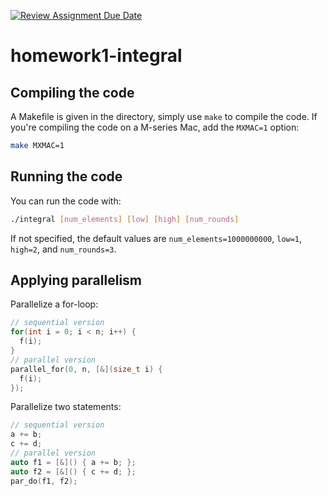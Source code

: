 [![Review Assignment Due Date](https://classroom.github.com/assets/deadline-readme-button-24ddc0f5d75046c5622901739e7c5dd533143b0c8e959d652212380cedb1ea36.svg)](https://classroom.github.com/a/JPVokznx)
# homework1-integral  

## Compiling the code  
A Makefile is given in the directory, simply use ``make`` to compile the code. If you're compiling the code on a M-series Mac, add the ``MXMAC=1`` option:  
```bash
make MXMAC=1  
```
## Running the code  
You can run the code with:  
```bash
./integral [num_elements] [low] [high] [num_rounds]  
```
If not specified, the default values are ``num_elements=1000000000``, ``low=1``, ``high=2``, and ``num_rounds=3``.  

## Applying parallelism
Parallelize a for-loop:  
```C++
// sequential version  
for(int i = 0; i < n; i++) {
  f(i);
}
// parallel version  
parallel_for(0, n, [&](size_t i) {
  f(i);
});
```

Parallelize two statements:  
```C++
// sequential version
a += b;
c += d;
// parallel version
auto f1 = [&]() { a += b; };
auto f2 = [&]() { c += d; };
par_do(f1, f2);
```
